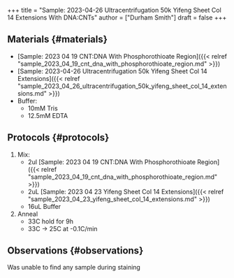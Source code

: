 +++
title = "Sample: 2023-04-26 Ultracentrifugation 50k Yifeng Sheet Col 14 Extensions With DNA:CNTs"
author = ["Durham Smith"]
draft = false
+++

## Materials {#materials}

-   [Sample: 2023 04 19 CNT:DNA With Phosphorothioate Region]({{< relref "sample_2023_04_19_cnt_dna_with_phosphorothioate_region.md" >}})
-   [Sample: 2023-04-26 Ultracentrifugation 50k Yifeng Sheet Col 14 Extensions]({{< relref "sample_2023_04_26_ultracentrifugation_50k_yifeng_sheet_col_14_extensions.md" >}})
-   Buffer:
    -   10mM Tris
    -   12.5mM EDTA


## Protocols {#protocols}

1.  Mix:
    -   2ul [Sample: 2023 04 19 CNT:DNA With Phosphorothioate Region]({{< relref "sample_2023_04_19_cnt_dna_with_phosphorothioate_region.md" >}})
    -   2uL [Sample: 2023 04 23 Yifeng Sheet Col 14 Extensions]({{< relref "sample_2023_04_23_yifeng_sheet_col_14_extensions.md" >}})
    -   16uL Buffer
2.  Anneal
    -   33C hold for 9h
    -   33C &rarr; 25C at -0.1C/min


## Observations {#observations}

Was unable to find any sample during staining
